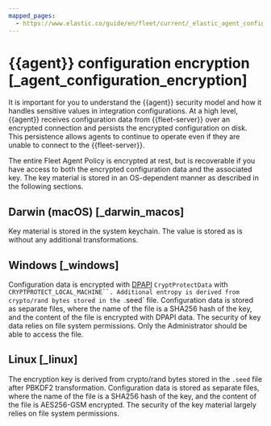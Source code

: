 ```yaml
---
mapped_pages:
  - https://www.elastic.co/guide/en/fleet/current/_elastic_agent_configuration_encryption.html
---
```


# {{agent}} configuration encryption [_agent_configuration_encryption]

It is important for you to understand the {{agent}} security model and how it handles sensitive values in integration configurations. At a high level, {{agent}} receives configuration data from {{fleet-server}} over an encrypted connection and persists the encrypted configuration on disk. This persistence allows agents to continue to operate even if they are unable to connect to the {{fleet-server}}.

The entire Fleet Agent Policy is encrypted at rest, but is recoverable if you have access to both the encrypted configuration data and the associated key. The key material is stored in an OS-dependent manner as described in the following sections.


## Darwin (macOS) [_darwin_macos]

Key material is stored in the system keychain. The value is stored as is without any additional transformations.


## Windows [_windows]

Configuration data is encrypted with [DPAPI](https://learn.microsoft.com/en-us/dotnet/standard/security/how-to-use-data-protection) `CryptProtectData` with `CRYPTPROTECT_LOCAL_MACHINE``. Additional entropy is derived from crypto/rand bytes stored in the `.seed` file. Configuration data is stored as separate files, where the name of the file is a SHA256 hash of the key, and the content of the file is encrypted with DPAPI data. The security of key data relies on file system permissions. Only the Administrator should be able to access the file.


## Linux [_linux]

The encryption key is derived from crypto/rand bytes stored in the `.seed` file after PBKDF2 transformation. Configuration data is stored as separate files, where the name of the file is a SHA256 hash of the key, and the content of the file is AES256-GSM encrypted. The security of the key material largely relies on file system permissions.

